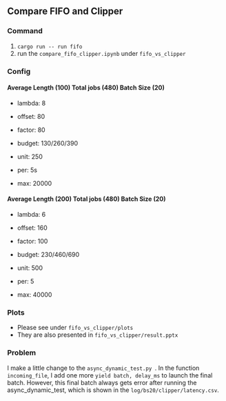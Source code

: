 ## Compare FIFO and Clipper

### Command

1. `cargo run -- run fifo `
2. run the `compare_fifo_clipper.ipynb` under `fifo_vs_clipper`

### Config

#### **Average** **Length** **(100) Total jobs (480) Batch Size (20)**

- lambda: 8

- offset: 80
- factor: 80
- budget: 130/260/390
- unit: 250
- per: 5s
- max: 20000

#### **Average** **Length** **(200) Total jobs (480) Batch Size (20)**

- lambda: 6

- offset: 160
- factor: 100
- budget: 230/460/690
- unit: 500
- per: 5
- max: 40000

### Plots

- Please see under `fifo_vs_clipper/plots`
- They are also presented in `fifo_vs_clipper/result.pptx`

### Problem

I make a little change to the `async_dynamic_test.py `. In the function `incoming_file`, I add one more `yield batch, delay_ms` to launch the final batch. However, this final batch always gets error after running the async_dynamic_test, which is shown in the `log/bs20/clipper/latency.csv`.



